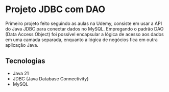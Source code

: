 # Projeto JDBC com DAO

Primeiro projeto feito seguindo as aulas na Udemy, consiste em usar a API do Java JDBC para conectar dados no MySQL.
Empregando o padrão DAO (Data Access Object) foi possível encapsular a lógica de acesso aos dados em uma camada separada,
enquanto a lógica de negócios fica em outra aplicação Java.

## Tecnologias

* Java 21
* JDBC (Java Database Connectivity)
* MySQL
